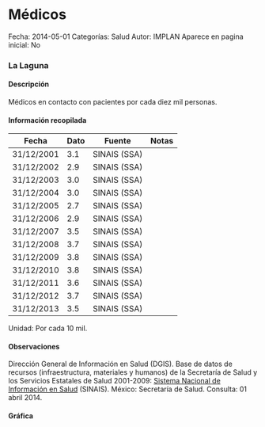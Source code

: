 Médicos
=====

Fecha: 2014-05-01
Categorías: Salud
Autor: IMPLAN
Aparece en pagina inicial: No

### La Laguna

#### Descripción

Médicos en contacto con pacientes por cada diez mil personas.

<!-- break -->

#### Información recopilada

<table class="table table-hover table-bordered matriz">
  <thead>
    <tr><th>Fecha</th><th>Dato</th><th>Fuente</th><th>Notas</th></tr>
  </thead>
  <tbody>
    <tr><td class="centrado">31/12/2001</td><td class="derecha">3.1</td><td>SINAIS (SSA)</td><td></td></tr>
    <tr><td class="centrado">31/12/2002</td><td class="derecha">2.9</td><td>SINAIS (SSA)</td><td></td></tr>
    <tr><td class="centrado">31/12/2003</td><td class="derecha">3.0</td><td>SINAIS (SSA)</td><td></td></tr>
    <tr><td class="centrado">31/12/2004</td><td class="derecha">3.0</td><td>SINAIS (SSA)</td><td></td></tr>
    <tr><td class="centrado">31/12/2005</td><td class="derecha">2.7</td><td>SINAIS (SSA)</td><td></td></tr>
    <tr><td class="centrado">31/12/2006</td><td class="derecha">2.9</td><td>SINAIS (SSA)</td><td></td></tr>
    <tr><td class="centrado">31/12/2007</td><td class="derecha">3.5</td><td>SINAIS (SSA)</td><td></td></tr>
    <tr><td class="centrado">31/12/2008</td><td class="derecha">3.7</td><td>SINAIS (SSA)</td><td></td></tr>
    <tr><td class="centrado">31/12/2009</td><td class="derecha">3.8</td><td>SINAIS (SSA)</td><td></td></tr>
    <tr><td class="centrado">31/12/2010</td><td class="derecha">3.8</td><td>SINAIS (SSA)</td><td></td></tr>
    <tr><td class="centrado">31/12/2011</td><td class="derecha">3.6</td><td>SINAIS (SSA)</td><td></td></tr>
    <tr><td class="centrado">31/12/2012</td><td class="derecha">3.7</td><td>SINAIS (SSA)</td><td></td></tr>
    <tr><td class="centrado">31/12/2013</td><td class="derecha">3.5</td><td>SINAIS (SSA)</td><td></td></tr>
  </tbody>
</table>

Unidad: Por cada 10 mil.

#### Observaciones

Dirección General de Información en Salud (DGIS). Base de datos de recursos (infraestructura, materiales y humanos) de la Secretaría de Salud y los Servicios Estatales de Salud 2001-2009: [Sistema Nacional de Información en Salud](http://www.sinais.salud.gob.mx) (SINAIS). México: Secretaría de Salud. Consulta: 01 abril 2014.

#### Gráfica

<div id="Morrisazuwjqkz" class="grafica"></div>
  <script>
  new Morris.Line({
    element: 'Morrisazuwjqkz',
    data: [
      { fecha: '2001-12-31', dato: 3.1000 },
      { fecha: '2002-12-31', dato: 2.9000 },
      { fecha: '2003-12-31', dato: 3.0000 },
      { fecha: '2004-12-31', dato: 3.0000 },
      { fecha: '2005-12-31', dato: 2.7000 },
      { fecha: '2006-12-31', dato: 2.9000 },
      { fecha: '2007-12-31', dato: 3.5000 },
      { fecha: '2008-12-31', dato: 3.7000 },
      { fecha: '2009-12-31', dato: 3.8000 },
      { fecha: '2010-12-31', dato: 3.8000 },
      { fecha: '2011-12-31', dato: 3.6000 },
      { fecha: '2012-12-31', dato: 3.7000 },
      { fecha: '2013-12-31', dato: 3.5000 }
    ],
    xkey: 'fecha',
    ykeys: ['dato'],
    labels: ['Dato'],
    lineColors: ['#FF5B02'],
    xLabelFormat: function(d) {
      return d.getDate()+'/'+(d.getMonth()+1)+'/'+d.getFullYear();
    },
    dateFormat: function (ts) {
      var d = new Date(ts);
      return d.getDate() + '/' + (d.getMonth() + 1) + '/' + d.getFullYear();
    }
  });
  </script>
